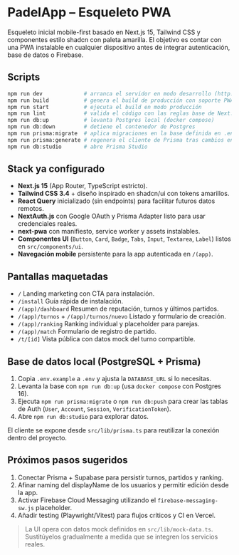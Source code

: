 # PadelApp – Esqueleto PWA

Esqueleto inicial mobile-first basado en Next.js 15, Tailwind CSS y componentes estilo shadcn con paleta amarilla. El objetivo es contar con una PWA instalable en cualquier dispositivo antes de integrar autenticación, base de datos o Firebase.

## Scripts

```bash
npm run dev             # arranca el servidor en modo desarrollo (http://localhost:3000)
npm run build           # genera el build de producción con soporte PWA
npm run start           # ejecuta el build en modo producción
npm run lint            # valida el código con las reglas base de Next.js
npm run db:up           # levanta Postgres local (docker compose)
npm run db:down         # detiene el contenedor de Postgres
npm run prisma:migrate  # aplica migraciones en la base definida en .env
npm run prisma:generate # regenera el cliente de Prisma tras cambios en el schema
npm run db:studio       # abre Prisma Studio
```

## Stack ya configurado

- **Next.js 15** (App Router, TypeScript estricto).
- **Tailwind CSS 3.4** + diseño inspirado en shadcn/ui con tokens amarillos.
- **React Query** inicializado (sin endpoints) para facilitar futuros datos remotos.
- **NextAuth.js** con Google OAuth y Prisma Adapter listo para usar credenciales reales.
- **next-pwa** con manifiesto, service worker y assets instalables.
- **Componentes UI** (`Button`, `Card`, `Badge`, `Tabs`, `Input`, `Textarea`, `Label`) listos en `src/components/ui`.
- **Navegación mobile** persistente para la app autenticada en `/(app)`.

## Pantallas maquetadas

- `/` Landing marketing con CTA para instalación.
- `/install` Guía rápida de instalación.
- `/(app)/dashboard` Resumen de reputación, turnos y últimos partidos.
- `/(app)/turnos` + `/(app)/turnos/nuevo` Listado y formulario de creación.
- `/(app)/ranking` Ranking individual y placeholder para parejas.
- `/(app)/match` Formulario de registro de partido.
- `/t/[id]` Vista pública con datos mock del turno compartible.

## Base de datos local (PostgreSQL + Prisma)

1. Copia `.env.example` a `.env` y ajusta la `DATABASE_URL` si lo necesitas.
2. Levanta la base con `npm run db:up` (usa `docker compose` con Postgres 16).
3. Ejecuta `npm run prisma:migrate` o `npm run db:push` para crear las tablas de Auth (`User`, `Account`, `Session`, `VerificationToken`).
4. Abre `npm run db:studio` para explorar datos.

El cliente se expone desde `src/lib/prisma.ts` para reutilizar la conexión dentro del proyecto.

## Próximos pasos sugeridos

1. Conectar Prisma + Supabase para persistir turnos, partidos y ranking.
2. Afinar naming del displayName de los usuarios y permitir edición desde la app.
3. Activar Firebase Cloud Messaging utilizando el `firebase-messaging-sw.js` placeholder.
4. Añadir testing (Playwright/Vitest) para flujos críticos y CI en Vercel.

> La UI opera con datos mock definidos en `src/lib/mock-data.ts`. Sustitúyelos gradualmente a medida que se integren los servicios reales.
